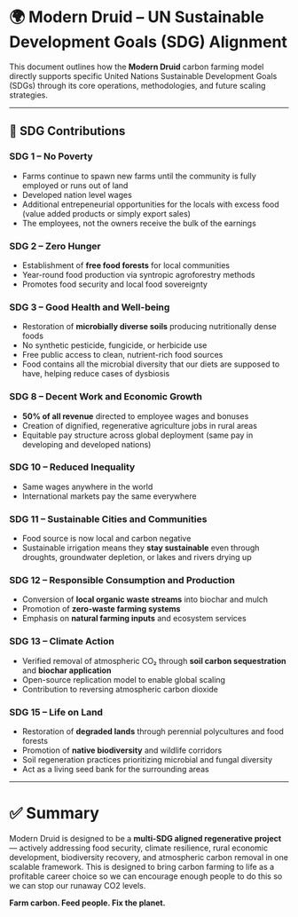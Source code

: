 # 🌍 Modern Druid – UN Sustainable Development Goals (SDG) Alignment

This document outlines how the **Modern Druid** carbon farming model directly supports specific United Nations Sustainable Development Goals (SDGs) through its core operations, methodologies, and future scaling strategies.

---

## 🎯 SDG Contributions

### **SDG 1 – No Poverty**
- Farms continue to spawn new farms until the community is fully employed or runs out of land
- Developed nation level wages
- Additional entrepeneurial opportunities for the locals with excess food (value added products or simply export sales)
- The employees, not the owners receive the bulk of the earnings

### **SDG 2 – Zero Hunger**
- Establishment of **free food forests** for local communities
- Year-round food production via syntropic agroforestry methods
- Promotes food security and local food sovereignty

### **SDG 3 – Good Health and Well-being**
- Restoration of **microbially diverse soils** producing nutritionally dense foods
- No synthetic pesticide, fungicide, or herbicide use
- Free public access to clean, nutrient-rich food sources
- Food contains all the microbial diversity that our diets are supposed to have, helping reduce cases of dysbiosis

### **SDG 8 – Decent Work and Economic Growth**
- **50% of all revenue** directed to employee wages and bonuses
- Creation of dignified, regenerative agriculture jobs in rural areas
- Equitable pay structure across global deployment (same pay in developing and developed nations)

### **SDG 10 – Reduced Inequality**
- Same wages anywhere in the world
- International markets pay the same everywhere

### **SDG 11 – Sustainable Cities and Communities**
- Food source is now local and carbon negative
- Sustainable irrigation means they **stay sustainable** even through droughts, groundwater depletion, or lakes and rivers drying up

### **SDG 12 – Responsible Consumption and Production**
- Conversion of **local organic waste streams** into biochar and mulch
- Promotion of **zero-waste farming systems**
- Emphasis on **natural farming inputs** and ecosystem services

### **SDG 13 – Climate Action**
- Verified removal of atmospheric CO₂ through **soil carbon sequestration** and **biochar application**
- Open-source replication model to enable global scaling
- Contribution to reversing atmospheric carbon dioxide

### **SDG 15 – Life on Land**
- Restoration of **degraded lands** through perennial polycultures and food forests
- Promotion of **native biodiversity** and wildlife corridors
- Soil regeneration practices prioritizing microbial and fungal diversity
- Act as a living seed bank for the surrounding areas

---

# ✅ Summary

Modern Druid is designed to be a **multi-SDG aligned regenerative project** — actively addressing food security, climate resilience, rural economic development, biodiversity recovery, and atmospheric carbon removal in one scalable framework. This is designed to bring carbon farming to life as a profitable career choice so we can encourage enough people to do this so we can stop our runaway CO2 levels.

**Farm carbon. Feed people. Fix the planet.**

